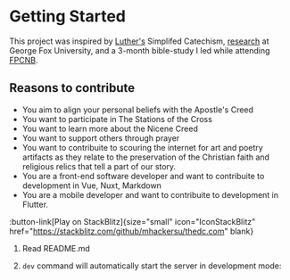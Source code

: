 # Getting Started

This project was inspired by [Luther's](https://catechism.cph.org) Simplifed Catechism, [research](https://digitalcommons.georgefox.edu/dmin/258/) at George Fox University, and a 3-month bible-study I led while attending [FPCNB](https://firstprotestant.com).

## Reasons to contribute

- You aim to align your personal beliefs with the Apostle's Creed
- You want to participate in The Stations of the Cross
- You want to learn more about the Nicene Creed
- You want to support others through prayer
- You want to contribuite to scouring the internet for art and poetry artifacts as they relate to the preservation of the Christian faith and religious relics that tell a part of our story.
- You are a front-end software developer and want to contribuite to development in Vue, Nuxt, Markdown
- You are a mobile developer and want to contribuite to development in Flutter.

:button-link[Play on StackBlitz]{size="small" icon="IconStackBlitz" href="https://stackblitz.com/github/mhackersu/thedc.com" blank}

1. Read README.md

2. `dev` command will automatically start the server in development mode:
